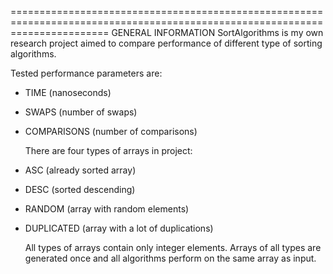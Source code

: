 =============================================================================================================================
                                                GENERAL INFORMATION
  SortAlgorithms is my own research project aimed to compare performance of different type of sorting algorithms.
  
Tested performance parameters are: 
- TIME (nanoseconds) 
- SWAPS (number of swaps) 
- COMPARISONS (number of comparisons)

  There are four types of arrays in project: 
- ASC (already sorted array)
- DESC (sorted descending)
- RANDOM (array with random elements)
- DUPLICATED (array with a lot of duplications)

  All types of arrays contain only integer elements. Arrays of all types are generated once and all algorithms perform on the same array as input.

